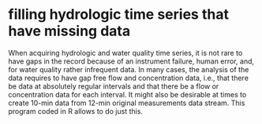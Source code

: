 # filling hydrologic time series that have missing data

When acquiring hydrologic and water quality time series, it is not rare to have gaps in the record because of an instrument failure, human error, and, for water quality rather infrequent data.  In many cases, the analysis of the data requires to have gap free flow and concentration data, i.e., that there be data at absolutely regular intervals and that there be a flow or concentration data for each interval.  It might also be desirable at times to create 10-min data from 12-min original measurements data stream.  This program coded in R allows to do just this.  
